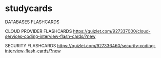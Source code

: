 # studycards
DATABASES FLASHCARDS

CLOUD PROVIDER FLASHCARDS
https://quizlet.com/927337000/cloud-services-coding-interview-flash-cards/?new

SECURITY FLASHCARDS
https://quizlet.com/927336460/security-coding-interview-flash-cards/?new

